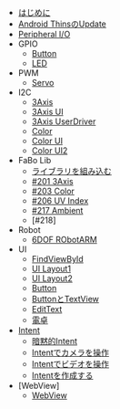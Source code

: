 * [はじめに](README.md)
* [Android ThinsのUpdate](update.md)
* [Peripheral I/O](peripheral.md)
* GPIO
	* [Button](button.md)
	* [LED](led.md)
* PWM
	* [Servo](servo.md)
* I2C
	* [3Axis](3axis.md)
	* [3Axis UI](3axisui.md)
	* [3Axis UserDriver](userdriver.md)
	* [Color](color.md)
	* [Color UI](colorui.md)
	* [Color UI2](colorui2.md)
* FaBo Lib
	* [ライブラリを組み込む](lib.md)
	* [#201 3Axis](201_3axis.md)
	* [#203 Color](203_color.md)
	* [#206 UV Index](206_uv.md)
	* [#217 Ambient](217_ambient.md)
	* [#218]
* Robot
	* [6DOF RObotARM](robotarm.md)
* UI
	* [FindViewById](ui01.md)
	* [UI Layout1](ui02.md)
	* [UI Layout2](ui03.md)
	* [Button](ui04.md)
	* [ButtonとTextView](ui05.md)
	* [EditText](ui06.md)
	* [電卓](ui07.md)
* [Intent](intent00.md)
	* [暗黙的Intent](intent01.md)
	* [Intentでカメラを操作](intent03.md)
	* [Intentでビデオを操作](intent04.md)
	* [Intentを作成する](intent05.md)
* [WebView]
	* [WebView](webview01.md)